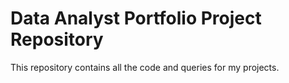 # Data Analyst Portfolio Project Repository
This repository contains all the code and queries for my projects.

